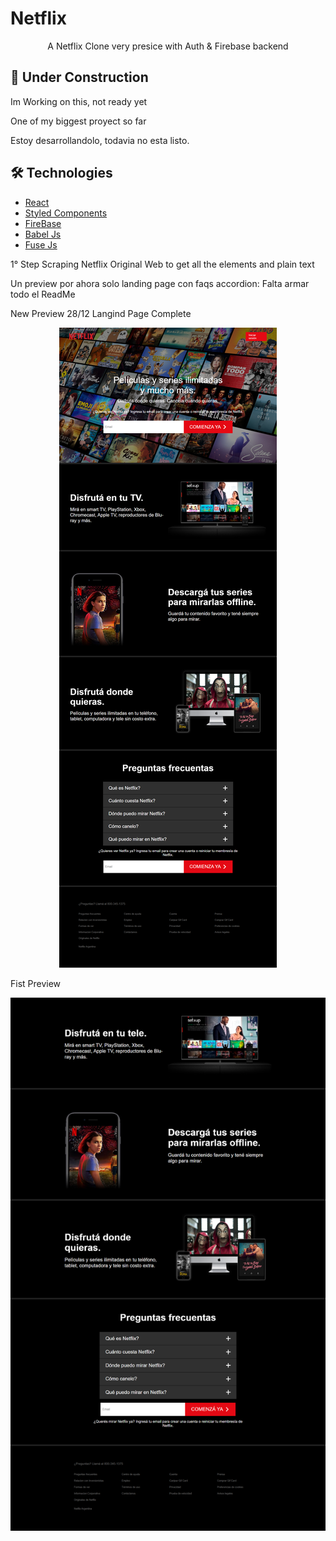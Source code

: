 # Netflix

<p align="center">A Netflix Clone very presice with Auth & Firebase backend</p>

## 🚧 Under Construction
Im Working on this, not ready yet

One of my biggest proyect so far

Estoy desarrollandolo, todavia no esta listo. 

## 🛠️ Technologies

<ul>
  <li><a href="https://reactjs.org/">React</a></li>
  <li><a href="https://styled-components.com/">Styled Components</a></li>
  <li><a href="https://firebase.google.com/">FireBase</a></li>
<li><a href="https://babeljs.io/">Babel Js</a></li>
<li><a href="https://fusejs.io/">Fuse Js</a></li>
</ul>

1° Step Scraping Netflix Original Web to get all the elements and plain text

Un preview por ahora solo landing page con faqs accordion: Falta armar todo el ReadMe

New Preview 28/12 Langind Page Complete
<div align="center">
  <img src="https://github.com/GuidoFavara/Netflix-Clone/blob/master/Preview 28-12.png?raw=true"/>
</div>

Fist Preview
<div align="center">
  <img src="https://github.com/GuidoFavara/Netflix-Clone/blob/master/Preview.png?raw=true"/>
</div>